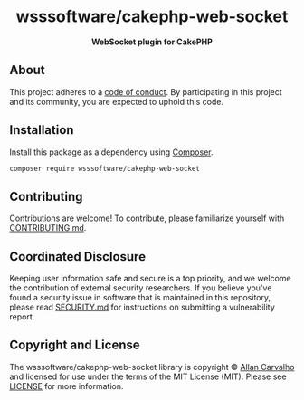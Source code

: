 <h1 align="center">wsssoftware/cakephp-web-socket</h1>

<p align="center">
    <strong>WebSocket plugin for CakePHP</strong>
</p>

<!--
TODO: Make sure the following URLs are correct and working for your project.
      Then, remove these comments to display the badges, giving users a quick
      overview of your package.

<p align="center">
    <a href="https://github.com/wsssoftware/cakephp-web-socket"><img src="https://img.shields.io/badge/source-wsssoftware/cakephp--web--socket-blue.svg?style=flat-square" alt="Source Code"></a>
    <a href="https://packagist.org/packages/wsssoftware/cakephp-web-socket"><img src="https://img.shields.io/packagist/v/wsssoftware/cakephp-web-socket.svg?style=flat-square&label=release" alt="Download Package"></a>
    <a href="https://php.net"><img src="https://img.shields.io/packagist/php-v/wsssoftware/cakephp-web-socket.svg?style=flat-square&colorB=%238892BF" alt="PHP Programming Language"></a>
    <a href="https://github.com/wsssoftware/cakephp-web-socket/blob/main/LICENSE"><img src="https://img.shields.io/packagist/l/wsssoftware/cakephp-web-socket.svg?style=flat-square&colorB=darkcyan" alt="Read License"></a>
    <a href="https://github.com/wsssoftware/cakephp-web-socket/actions/workflows/continuous-integration.yml"><img src="https://img.shields.io/github/workflow/status/wsssoftware/cakephp-web-socket/build/main?style=flat-square&logo=github" alt="Build Status"></a>
    <a href="https://codecov.io/gh/wsssoftware/cakephp-web-socket"><img src="https://img.shields.io/codecov/c/gh/wsssoftware/cakephp-web-socket?label=codecov&logo=codecov&style=flat-square" alt="Codecov Code Coverage"></a>
    <a href="https://shepherd.dev/github/wsssoftware/cakephp-web-socket"><img src="https://img.shields.io/endpoint?style=flat-square&url=https%3A%2F%2Fshepherd.dev%2Fgithub%2Fwsssoftware%2Fcakephp-web-socket%2Fcoverage" alt="Psalm Type Coverage"></a>
</p>
-->


## About

<!--
TODO: Use this space to provide more details about your package. Try to be
      concise. This is the introduction to your package. Let others know what
      your package does and how it can help them build applications.
-->


This project adheres to a [code of conduct](CODE_OF_CONDUCT.md).
By participating in this project and its community, you are expected to
uphold this code.


## Installation

Install this package as a dependency using [Composer](https://getcomposer.org).

``` bash
composer require wsssoftware/cakephp-web-socket
```

<!--
## Usage

Provide a brief description or short example of how to use this library.
If you need to provide more detailed examples, use the `docs/` directory
and provide a link here to the documentation.

``` php
use WebSocket\Example;

$example = new Example();
echo $example->greet('fellow human');
```
-->


## Contributing

Contributions are welcome! To contribute, please familiarize yourself with
[CONTRIBUTING.md](CONTRIBUTING.md).

## Coordinated Disclosure

Keeping user information safe and secure is a top priority, and we welcome the
contribution of external security researchers. If you believe you've found a
security issue in software that is maintained in this repository, please read
[SECURITY.md](SECURITY.md) for instructions on submitting a vulnerability report.






## Copyright and License

The wsssoftware/cakephp-web-socket library is copyright © [Allan Carvalho](https://github.com/wsssoftware/)
and licensed for use under the terms of the
MIT License (MIT). Please see [LICENSE](LICENSE) for more information.


